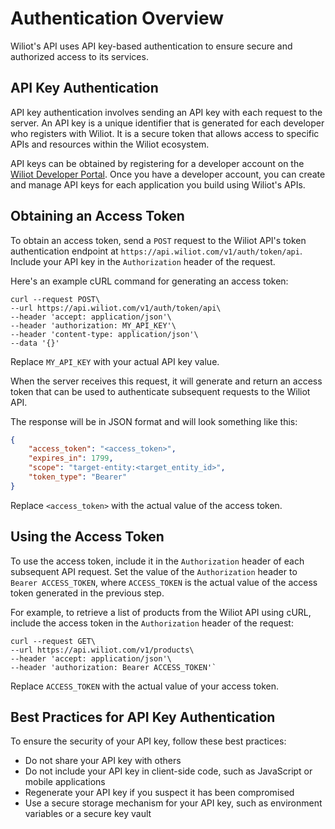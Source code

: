Authentication Overview
=======================

Wiliot's API uses API key-based authentication to ensure secure and authorized access to its services.

API Key Authentication
----------------------

API key authentication involves sending an API key with each request to the server. An API key is a unique identifier that is generated for each developer who registers with Wiliot. It is a secure token that allows access to specific APIs and resources within the Wiliot ecosystem.

API keys can be obtained by registering for a developer account on the [Wiliot Developer Portal](https://developer.wiliot.com/). Once you have a developer account, you can create and manage API keys for each application you build using Wiliot's APIs.

Obtaining an Access Token
-------------------------

To obtain an access token, send a `POST` request to the Wiliot API's token authentication endpoint at `https://api.wiliot.com/v1/auth/token/api`. Include your API key in the `Authorization` header of the request.

Here's an example cURL command for generating an access token:

```shell
curl --request POST\
--url https://api.wiliot.com/v1/auth/token/api\
--header 'accept: application/json'\
--header 'authorization: MY_API_KEY'\
--header 'content-type: application/json'\
--data '{}'
````

Replace `MY_API_KEY` with your actual API key value.

When the server receives this request, it will generate and return an access token that can be used to authenticate subsequent requests to the Wiliot API.

The response will be in JSON format and will look something like this:

```json
{
    "access_token": "<access_token>",
    "expires_in": 1799,
    "scope": "target-entity:<target_entity_id>",
    "token_type": "Bearer"
}
```

Replace `<access_token>` with the actual value of the access token.

Using the Access Token
----------------------

To use the access token, include it in the `Authorization` header of each subsequent API request. Set the value of the `Authorization` header to `Bearer ACCESS_TOKEN`, where `ACCESS_TOKEN` is the actual value of the access token generated in the previous step.

For example, to retrieve a list of products from the Wiliot API using cURL, include the access token in the `Authorization` header of the request:


```shell
curl --request GET\
--url https://api.wiliot.com/v1/products\
--header 'accept: application/json'\
--header 'authorization: Bearer ACCESS_TOKEN'`
```

Replace `ACCESS_TOKEN` with the actual value of your access token.

Best Practices for API Key Authentication
-----------------------------------------

To ensure the security of your API key, follow these best practices:

-   Do not share your API key with others
-   Do not include your API key in client-side code, such as JavaScript or mobile applications
-   Regenerate your API key if you suspect it has been compromised
-   Use a secure storage mechanism for your API key, such as environment variables or a secure key vault